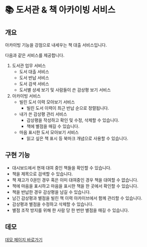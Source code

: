 # 📚 도서관 & 책 아카이빙 서비스  
## 개요

아카이빙 기능을 강점으로 내세우는 책 대출 서비스입니다.  

다음과 같은 서비스를 제공합니다. 

1. 도서관 업무 서비스
    - 도서 대출 서비스
    - 도서 반납 서비스
    - 도서 검색 서비스
    - 도서별 상세 보기 및 사람들이 쓴 감상평 보기 서비스
2. 아카이빙 서비스
    - 빌린 도서 이력 모아보기 서비스
        - 빌린 도서 이력이 최근 반납 순으로 정렬됩니다.
    - 내가 쓴 감상평 관리 서비스
        - 감상평을 작성하고 확인 및 수정, 삭제할 수 있습니다.
        - 책에 별점을 매길 수 있습니다.
    - 마음 표시한 도서 모아보기 서비스
        - 읽고 싶은 책 표시 등 북마크 개념으로 사용할 수 있습니다.


## 구현 기능 

- 대시보드에서 현재 대여 중인 책들을 확인할 수 있습니다.
- 책을 제목으로 검색할 수 있습니다.
- 책 재고가 0권인 경우 혹은 이미 대여중인 경우 책을 대여할 수 없습니다. 
- 책에 마음을 표시하고 마음을 표시한 책을 한 곳에서 확인할 수 있습니다.
- 책을 반납한 경우 감상평을 남길 수 있습니다. 
- 남긴 감상평과 별점을 빌린 책 이력 아카이브에서 함께 관리할 수 있습니다.
- 감상평과 별점을 수정하고 삭제할 수 있습니다.
- 별점 조작 방지를 위해 한 사람 당 한 번만 별점을 매길 수 있습니다.

## 데모

[데모 페이지 바로가기](https://library-archive.herokuapp.com/)
